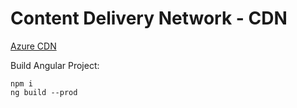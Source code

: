 # Content Delivery Network - CDN

[Azure CDN](https://docs.microsoft.com/en-us/azure/cdn/)

Build Angular Project:

```
npm i
ng build --prod
```
